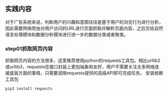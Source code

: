 ## 实践内容

对于广告系统来说，判断用户的兴趣和意图往往是基于用户的浏览行为进行分析，因此需要网络爬虫对用户访问的URL进行页面抓取并解析页面内容，之后交给自然语言处理模块和数据分析模块进行进一步的数据分类或者聚类。

### step01抓取网页内容

抓取网页内容的方法很多，这里推荐使用python的requests工具包。相比urllib2或urllib3，requests在接口封装上更加抽象和友好，用户不需要关注太多网络连接底层方面的事情，只需要调用requests提供的高级API即可完成任务。
安装依赖工具包

```python
pip3 install requests
```
